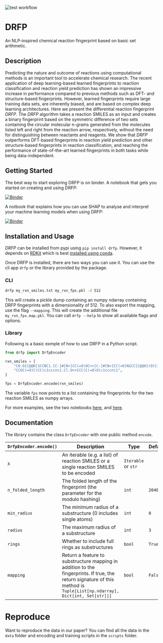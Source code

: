 ![test workflow](https://github.com/reymond-group/drfp/actions/workflows/tests.yml/badge.svg)
# DRFP


An NLP-inspired chemical reaction fingerprint based on basic set arithmetic.


## Description

Predicting the nature and outcome of reactions using computational methods is an important tool to accelerate chemical research. The recent application of deep learning-based learned fingerprints to reaction classification and reaction yield prediction has shown an impressive increase in performance compared to previous methods such as DFT- and structure-based fingerprints. However, learned fingerprints require large training data sets, are inherently biased, and are based on complex deep learning architectures. Here we present the differential reaction fingerprint *DRFP*. The *DRFP* algorithm takes a reaction SMILES as an input and creates a binary fingerprint based on the symmetric difference of two sets containing the circular molecular n-grams generated from the molecules listed left and right from the reaction arrow, respectively, without the need for distinguishing between reactants and reagents. We show that *DRFP* outperforms DFT-based fingerprints in reaction yield prediction and other structure-based fingerprints in reaction classification, and reaching the performance of state-of-the-art learned fingerprints in both tasks while being data-independent.

## Getting Started
The best way to start exploring DRFP is on binder.
A notebook that gets you started on creating and using DRFP:

[![Binder](https://mybinder.org/badge_logo.svg)](https://mybinder.org/v2/gh/reymond-group/drfp/HEAD?filepath=notebooks%2F01_fingerprinting.ipynb)

A notbook that explains how you can use SHAP to analyse and interpret your machine learning models when using DRFP:

[![Binder](https://mybinder.org/badge_logo.svg)](https://mybinder.org/v2/gh/reymond-group/drfp/HEAD?filepath=notebooks%2F02_model_explainability.ipynb)

## Installation and Usage
*DRFP* can be installed from pypi using `pip install drfp`. However, it depends on [RDKit](https://www.rdkit.org/) which is best [installed using conda](https://www.rdkit.org/docs/Install.html).

Once DRFP is installed, there are two ways you can use it. You can use the cli app `drfp` or the library provided by the package.

### CLI
```bash
drfp my_rxn_smiles.txt my_rxn_fps.pkl -d 512
```

This will create a pickle dump containing an numpy ndarray containing DRFP fingerprints with a dimensionality of 512. To also export the mapping, use the flag `--mapping`. This will create the additional file `my_rxn_fps.map.pkl`. You can call `drfp --help` to show all available flags and options.

### Library
Following is a basic exmple of how to use DRFP in a Python script.
```python
from drfp import DrfpEncoder

rxn_smiles = [
    "CO.O[C@@H]1CCNC1.[C-]#[N+]CC(=O)OC>>[C-]#[N+]CC(=O)N1CC[C@@H](O)C1",
    "CCOC(=O)C(CC)c1cccnc1.Cl.O>>CCC(C(=O)O)c1cccnc1",
]

fps = DrfpEncoder.encode(rxn_smiles)
```

The variable `fps` now points to a list containing the fingerprints for the two reaction SMILES as numpy arrays.


For more examples, see the two notebooks [here](), and [here]().
## Documentation

The library contains the class `DrfpEncoder` with one public method `encode`.

| `DrfpEncoder.encode()` | Description | Type | Default |
|-|-|-|-|
| `X` | An iterable (e.g. a list) of reaction SMILES or a single reaction SMILES to be encoded | `Iterable` or `str` |  |
| `n_folded_length` | The folded length of the fingerprint (the parameter for the modulo hashing) | `int` | `2048` |
| `min_radius` | The minimum radius of a substructure (0 includes single atoms) | `int` | `0` |
| `radius` | The maximum radius of a substructure | `int` | `3` |
| `rings` | Whether to include full rings as substructures | `bool` | `True` |
| `mapping` |  Return a feature to substructure mapping in addition to the fingerprints. If true, the return signature of this method is `Tuple[List[np.ndarray], Dict[int, Set[str]]]` | `bool` | `False` |

# Reproduce
Want to reproduce the data in our paper? You can find all the data in the `data` folder and encoding and training scripts in the `scripts` folder.
